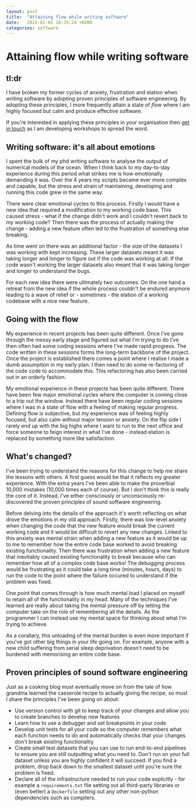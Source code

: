 ```yaml
---
layout: post
title:  "Attaining flow while writing software"
date:   2022-01-02 10:35:24 +0200
categories: software
---
```

# Attaining flow while writing software

## tl:dr
I have broken my former cycles of anxiety, frustration and elation when writing software by adopting proven principles of
software engineering. By adopting these principles, I more frequently attain a state of *flow* where I am highly focused but calm and produce effective software.

If you're interested in applying these principles in your organisation then 
<a href="mailto:braaannigan@protonmail.com">get in touch</a> as I am developing workshops to spread the word.

## Writing software: it's all about emotions
I spent the bulk of my phd writing software to analyse the output of numerical models of the ocean. When I think back to my day-to-day experience during this period what strikes me is how emotionally demanding it was. Over the 4 years my scripts became ever more complex and capable, but the stress and strain of maintaining, developing and running this code grew in the same way.

There were clear emotional cycles to this process. Firstly I would have a new idea that required a modification to my working code base. This caused stress - what if the change didn't work and I couldn't revert back to my working code? Then there was the process of actually making the change - adding a new feature often led to the frustration of something else breaking. 

As time went on there was an additional factor - the size of the datasets I was working with kept increasing. These larger datasets meant it was taking longer and longer to figure out if the code was working at all. If the code wasn't working the larger datasets also meant that it was taking longer and longer to understand the bugs.

For each new idea there were ultimately two outcomes. On the one hand a retreat from the new idea if the whole process couldn't be endured anymore leading to a wave of relief or - sometimes - the elation of a working codebase with a nice new feature.

## Going with the flow
My experience in recent projects has been quite different. Once I've gone through the messy early stage and figured out what I'm trying to do I've then often had some coding sessions where I've made rapid progress. The code written in these sessions forms the long-term backbone of the project. Once the project is established there comes a point where I realise I made a dumb assumption in my early plan. I then need to do some re-factoring of the code code to accommodate this. This refactoring has also been carried out in an orderly fashion.

My emotional experience in these projects has been quite different. There have been few major emotional cycles where the computer is coming close to a trip out the window. Instead there have been regular coding sessions where I was in a state of flow with a feeling of making regular progress. Defining flow is subjective, but my experience was of feeling highly focused, but also calm without major tension or anxiety.  On the flip side I rarely end up with the big highs where I want to run to the next office and force someone to feign interest in what I've done - instead elation is replaced by something more like satisfaction.

## What's changed?
I've been trying to understand the reasons for this change to help me share the lessons with others.  A first guess would be that it reflects my greater experience. With the extra years I've been able to make the proverbial 10,000 mistakes (10,000 times each of course). But I don't think this is really the core of it. Instead, I've either consciously or unconsciously re-discovered the proven principles of sound software engineering. 

Before delving into the details of the approach it's worth reflecting on what drove the emotions in my old approach. Firstly, there was low-level anxiety when changing the code that the new feature would break the current working code and it would be difficult to revert any new changes. Linked to this anxiety was mental strain when adding a new feature as it would be up to me to remember how the entire code base worked to avoid breaking existing functionality. Then there was frustration when adding a new feature that inevitably caused existing functionality to break because who can remember how all of a complex code base works! The debugging process would be frustrating as it could take a long time (minutes, hours, days) to run the code to the point where the failure occured to understand if the problem was fixed.

One point that comes through is how much mental load I placed on myself to retain all of the functionality in my head. Many of the techniques I've learned are really about taking the mental pressure off by letting the computer take on the role of remembering all the details. As the programmer I can instead use my mental space for thinking about what I'm trying to achieve. 

As a corallary, this unloading of the mental burden is even more important if you've got other big things in your life going on. For example, anyone with a new child suffering from serial sleep deprivation doesn't need to be burdened with memorising an entire code base.

## Proven principles of sound software engineering
Just as a cooking blog must eventually move on from the tale of how grandma learned the casserole recipe to actually giving the recipe, so must I share the principles I've been going on about:
- Use version control with git to keep track of your changes and allow you to create branches to develop new features
- Learn how to use a debugger and set breakpoints in your code
- Develop unit tests for all your code so the computer remembers what each function needs to do and automatically checks that your changes don't break existing functionality
- Create small test datasets that you can use to run end-to-end pipelines to ensure you are still outputting what you need to. Don't run on your full dataset unless you are highly confident it will succeed. If you find a problem, drop back down to the smallest dataset until you're sure the problem is fixed.
- Declare all of the infrastructure needed to run your code explicitly - for example a `requirements.txt` file setting out all third-party libraries or (even better) a `Dockerfile` setting out any other non-python dependencies such as compilers.


